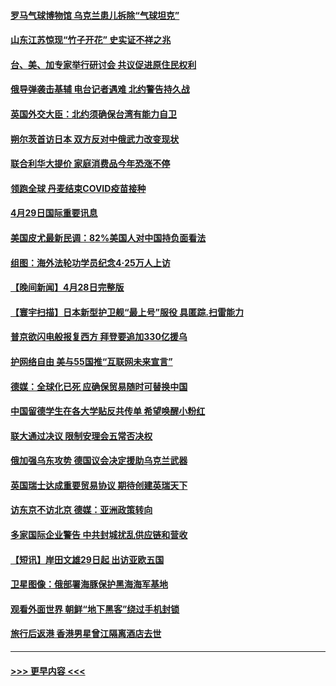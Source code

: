 #### [罗马气球博物馆 乌克兰患儿拆除“气球坦克”](../pages/prog202/a103413730.md?t=04300701) 
#### [山东江苏惊现“竹子开花” 史实证不祥之兆](../pages/prog202/a103413749.md?t=04300701) 
#### [台、美、加专家举行研讨会 共议促进原住民权利](../pages/prog202/a103413666.md?t=04300701) 
#### [俄导弹袭击基辅 电台记者遇难 北约警告持久战](../pages/prog202/a103413653.md?t=04300701) 
#### [英国外交大臣：北约须确保台湾有能力自卫](../pages/prog202/a103413626.md?t=04300701) 
#### [朔尔茨首访日本 双方反对中俄武力改变现状](../pages/prog202/a103413546.md?t=04300701) 
#### [联合利华大提价 家庭消费品今年恐涨不停](../pages/prog202/a103413289.md?t=04300701) 
#### [领跑全球 丹麦结束COVID疫苗接种](../pages/prog202/a103413270.md?t=04300701) 
#### [4月29日国际重要讯息](../pages/prog202/a103413274.md?t=04300701) 
#### [美国皮尤最新民调：82%美国人对中国持负面看法](../pages/prog202/a103413248.md?t=04300701) 
#### [组图：海外法轮功学员纪念4‧25万人上访](../pages/prog202/a103413180.md?t=04300701) 
#### [【晚间新闻】4月28日完整版](../pages/prog202/a103413038.md?t=04300701) 
#### [【寰宇扫描】日本新型护卫舰“最上号”服役 具匿踪.扫雷能力](../pages/prog202/a103412814.md?t=04300701) 
#### [普京欲闪电般报复西方 拜登要追加330亿援乌](../pages/prog202/a103412877.md?t=04300701) 
#### [护网络自由 美与55国推“互联网未来宣言”](../pages/prog202/a103412841.md?t=04300701) 
#### [德媒：全球化已死 应确保贸易随时可替换中国](../pages/prog202/a103412798.md?t=04300701) 
#### [中国留德学生在各大学贴反共传单 希望唤醒小粉红](../pages/prog202/a103412796.md?t=04300701) 
#### [联大通过决议 限制安理会五常否决权](../pages/prog202/a103412649.md?t=04300701) 
#### [俄加强乌东攻势 德国议会决定援助乌克兰武器](../pages/prog202/a103412626.md?t=04300701) 
#### [英国瑞士达成重要贸易协议 期待创建英瑞天下](../pages/prog202/a103412677.md?t=04300701) 
#### [访东京不访北京  德媒：亚洲政策转向](../pages/prog202/a103412515.md?t=04300701) 
#### [多家国际企业警告 中共封城扰乱供应链和营收](../pages/prog202/a103412512.md?t=04300701) 
#### [【短讯】岸田文雄29日起 出访亚欧五国](../pages/prog202/a103412574.md?t=04300701) 
#### [卫星图像：俄部署海豚保护黑海海军基地](../pages/prog202/a103412424.md?t=04300701) 
#### [观看外面世界 朝鲜“地下黑客”绕过手机封锁](../pages/prog202/a103412416.md?t=04300701) 
#### [旅行后返港 香港男星曾江隔离酒店去世](../pages/prog202/a103412404.md?t=04300701) 

----
#### [ >>> 更早内容 <<< ](../indexes/prog202-earlier.md)
